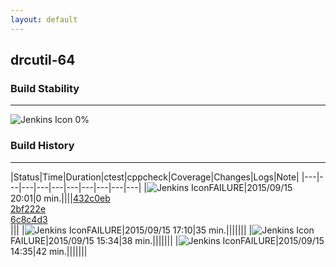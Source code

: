 ```yaml
---
layout: default
---
```

## drcutil-64
### Build Stability
___
![Jenkins Icon](http://jenkinshrg.github.io/images/48x48/health-00to19.png)
0%
  
### Build History
___
|Status|Time|Duration|<span class='badge'>ctest</span>|<span class='badge'>cppcheck</span>|Coverage|Changes|Logs|Note|
|---|---|---|---|---|---|---|---|---|---|
|![Jenkins Icon](http://jenkinshrg.github.io/images/24x24/red.png)FAILURE|2015/09/15 20:01|0 min.||||[432c0eb](https://github.com/jrl-umi3218/hmc2/commit/432c0eb)<br>[2bf222e](https://github.com/jrl-umi3218/hrpcnoid/commit/2bf222e)<br>[6c8c4d3](https://github.com/jrl-umi3218/hrpsys-humanoid/commit/6c8c4d3)<br>|||
|![Jenkins Icon](http://jenkinshrg.github.io/images/24x24/red.png)FAILURE|2015/09/15 17:10|35 min.|||||||
|![Jenkins Icon](http://jenkinshrg.github.io/images/24x24/red.png)FAILURE|2015/09/15 15:34|38 min.|||||||
|![Jenkins Icon](http://jenkinshrg.github.io/images/24x24/red.png)FAILURE|2015/09/15 14:35|42 min.|||||||
